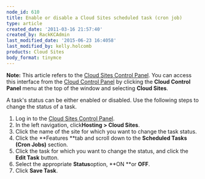 ```yaml
---
node_id: 610
title: Enable or disable a Cloud Sites scheduled task (cron job)
type: article
created_date: '2011-03-16 21:57:40'
created_by: RackKCAdmin
last_modified_date: '2015-06-23 16:4058'
last_modified_by: kelly.holcomb
products: Cloud Sites
body_format: tinymce
---
```


**Note:** This article refers to the [Cloud Sites Control
Panel](https://manage.rackspacecloud.com/). You can access this
interface from the [Cloud Control Panel](https://mycloud.rackspace.com/)
by clicking the **Cloud Control Panel** menu at the top of the window
and selecting **Cloud Sites**.

A task's status can be either enabled or disabled. Use the following
steps to change the status of a task.

1.  Log in to the [Cloud Sites Control
    Panel](http://manage.rackspacecloud.com "http://manage.rackspacecloud.com").
2.  In the left navigation, click**Hosting \> Cloud Sites**.
3.  Click the name of the site for which you want to change the task
    status.
4.  Click the **Features **tab and scroll down to the **Scheduled Tasks
    (Cron Jobs)** section.
5.  Click the task for which you want to change the status, and click
    the **Edit Task** button.
6.  Select the appropriate **Status**option, **ON **or **OFF**.
7.  Click **Save Task**. 


